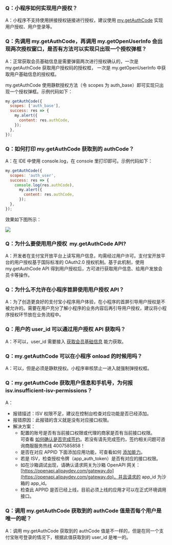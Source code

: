 ### Q：小程序如何实现用户授权？

A：小程序不支持使用拼接授权链接进行授权，建议使用 [my.getAuthCode](https://opendocs.alipay.com/mini/api/openapi-authorize) 实现用户授权、用户登录等。

### Q：先调用 my.getAuthCode，再调用 my.getOpenUserInfo 会出现两次授权窗口，是否有方法可以实现只出现一个授权弹框？

A：正常获取会员基础信息是需要弹窗两次进行授权确认的，一次是 my.getAuthCode 获取用户授权码的授权框， 一次是 my.getOpenUserInfo 中获取用户基础信息的授权框。

my.getAuthCode 使用静默授权方法（令 scopes 为 auth_base）即可实现只出现一个授权弹框。示例代码如下：

```javascript
my.getAuthCode({
  scopes: ['auth_base'],
  success: res => {
    my.alert({
      content: res.authCode,
    });
  },
});
```

### Q：如何打印 my.getAuthCode 获取到的 authCode？

A：在 IDE 中使用 console.log，在 console 里打印即可。示例代码如下：

```javascript
my.getAuthCode({
  scopes: 'auth_user',
  success: res => {
    console.log(res.authCode),
      my.alert({
        content: res.authCode,
      });
  },
});
```

效果如下图所示：

![](https://gw.alipayobjects.com/zos/skylark-tools/public/files/6154e61a1f0d1387f5ec0da08926a267.png?x-oss-process=image/resize,w_1500#align=left&display=inline&height=394&margin=%5Bobject%20Object%5D&originHeight=793&originWidth=1500&status=done&style=none&width=746)

### Q：为什么要使用用户授权  my.getAuthCode API?

A：开发者在支付宝开放平台上读写用户信息，均需经过用户许可。支付宝开放平台的用户授权基于国际标准的 OAuth2.0 授权机制。基于此机制，使用 my.getAuthCode API 得到用户授权后，方可进行获取用户信息、给用户发放会员卡等操作。

### Q：为什么不允许在小程序首屏使用用户授权 API？

A：为了创造更良好的支付宝小程序用户体验，在小程序的首屏引导用户授权是不被允许的。需要在用户充分了解小程序的业务内容后再引导用户授权，建议将小程序授权环节放在业务流程中。

### Q：用户的 user_id 可以通过用户授权 API 获取吗？

A：不可以，user_id 需要接入 [获取会员基础信息](https://opendocs.alipay.com/mini/introduce/twn8vq) 能力获取。

### Q：my.getAuthCode 可以在小程序 onload 的时候用吗？

A：可以，但是必须是静默授权。小程序审核禁止一进入就强制弹授权框。

### Q：my.getAuthCode 获取用户信息和手机号，为何报 isv.insufficient-isv-permissions？

A：

- 报错描述：ISV 权限不足，建议在控制台检查对应功能是否已经添加。
- 报错原因：此报错的含义就是没有对应接口权限。
- 解决方案：
  - 配置的账号是否有当前接口权限或代理的商家是否有当前接口权限。<br />可查看 [如何确认是否完成签约](https://opendocs.alipay.com/support/01raue)。若没有请先完成签约，签约相关问题可咨询商服服务热线 4007585858！
  - 是否在对应 APPID 下面添加应用功能，可查看如何 [添加能力](https://opendocs.alipay.com/mini/introduce/setting#%E6%B7%BB%E5%8A%A0%E8%83%BD%E5%8A%9B)。
  - 若是 ISV，检查授权令牌（app_auth_token）是否有对应的接口权限。
  - 如在沙箱调试出现，请确认请求网关为沙箱 OpenAPI 网关：[https://openapi.alipaydev.com/gateway.do](https://openapi.alipaydev.com/gateway.do)，并且请求的 app_id 为沙箱的 app_id。
  - 检查此 APPID 是否已经上线，目前必须上线的应用才可以在正式环境调用接口。

### Q：调用 my.getAuthCode 获取到的 authCode 值是否每个用户是唯一的呢？

A：调用 my.getAuthCode 获取到的 authCode 值是不一样的，但是在同一个支付宝账号登录的情况下，根据此值获取到的 user_id 是唯一的。

